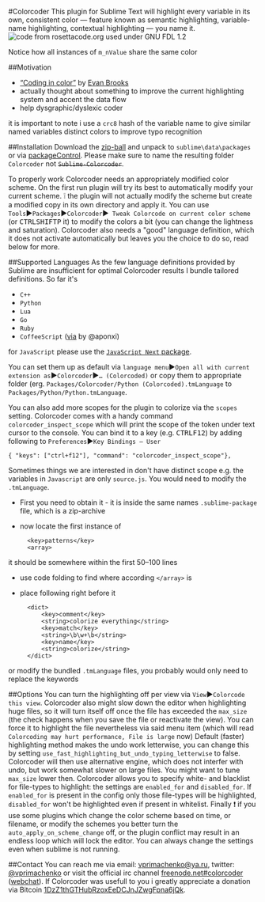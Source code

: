 #Colorcoder
This plugin for Sublime Text will highlight every variable in its own, consistent color — feature known as semantic highlighting, variable-name highlighting, contextual highlighting — you name it.
![code from rosettacode.org used under GNU FDL 1.2](https://dl.dropboxusercontent.com/u/14672987/site/colorcoder/colorcoder.png)

Notice how all instances of `m_nValue` share the same color

##Motivation
 - [“Coding in color”](https://medium.com/p/3a6db2743a1e/) by [Evan Brooks](https://medium.com/@evnbr)
 - actually thought about something to improve the current highlighting system and accent the data flow
 - help dysgraphic/dyslexic coder

it is important to note i use a `crc8` hash of the variable name to give similar named variables distinct colors to improve typo recognition

##Installation
Download the [zip-ball](https://github.com/vprimachenko/Sublime-Colorcoder/archive/master.zip) and unpack to `sublime\data\packages` or via [packageControl](https://sublime.wbond.net/). Please make sure to name the resulting folder `Colorcoder` not ~~`Sublime-Colorcoder`~~.

To properly work Colorcoder needs an appropriately modified color scheme. On the first run plugin will try its best to automatically modify your current scheme. :grey_exclamation: the plugin will not actually modify the scheme but create a modified copy in its own directory and apply it. 
You can use `Tools`▶`Packages`▶`Colorcoder`▶` Tweak Colorcode on current color scheme` (or <kbd>CTRL</kbd><kbd>SHIFT</kbd><kbd>P</kbd> it) to modify the colors a bit (you can change the lightness and saturation).
Colorcoder also needs a "good" language definition, which it does not activate automatically but leaves you the choice to do so, read below for more.

##Supported Languages
As the few language definitions provided by Sublime are insufficient for optimal Colorcoder results I bundle tailored definitions. So far it's

 - `C++`
 - `Python`
 - `Lua`
 - `Go`
 - `Ruby`
 - `CoffeeScript` ([via](https://github.com/aponxi/sublime-better-coffeescript/blob/master/CoffeeScript.tmLanguage) by @aponxi)

for `JavaScript` please use the [`JavaScript Next` package](https://github.com/Benvie/JavaScriptNext.tmLanguage).

You can set them up as default via `language menu`▶`Open all with current extension as`▶`Colorcoder`▶`… (Colorcoded)` or copy them to appropriate folder (erg. `Packages/Colorcoder/Python (Colorcoded).tmLanguage` to `Packages/Python/Python.tmLanguage`.

 You can also add more scopes for the plugin to colorize via the `scopes` setting. Colorcoder comes with a handy command `colorcoder_inspect_scope` which will print the scope of the token under text cursor to the console. You can bind it to a key (e.g. <kbd>CTRL</kbd><kbd>F12</kbd>) by adding following to `Preferences`▶`Key Bindings – User`

	{ "keys": ["ctrl+f12"], "command": "colorcoder_inspect_scope"},

Sometimes things we are interested in don't have distinct scope e.g. the variables in `Javascript` are only `source.js`. You would need to modify the `.tmLanguage`.

- First you need to obtain it - it is inside the same names `.sublime-package` file, which is a zip-archive
- now locate the first instance of

		<key>patterns</key>
		<array>

it should be somewhere within the first 50–100 lines
- use code folding to find where according `</array>` is
- place following right before it

		<dict>
			<key>comment</key>
			<string>colorize everything</string>
			<key>match</key>
			<string>\b\w+\b</string>
			<key>name</key>
			<string>colorize</string>
		</dict>

or modify the bundled `.tmLanguage` files, you probably would only need to replace the keywords

##Options
You can turn the highlighting off per view via `View`▶`Colorcode this view`.
Colorcoder also might slow down the editor when highlighting huge files, so it will turn itself off once the file has exceeded the `max_size` (the check happens when you save the file or reactivate the view). You can force it to highlight the file nevertheless via said menu item (which will read `Colorcoding may hurt performance, File is large` now)
Default (faster) highlighting method makes the undo work letterwise, you can change this by setting `use_fast_highlighting_but_undo_typing_letterwise` to false. Colorcoder will then use alternative engine, which does not interfer with undo, but work somewhat slower on large files. You might want to tune `max_size` lower then.
Colorcoder allows you to specify white- and blacklist for file-types to highlight: the settings are `enabled_for` and `disabled_for`. If `enabled_for` is present in the config only those file-types will be highlighted, `disabled_for` won't be highlighted even if present in whitelist.
Finally :exclamation: if you use some plugins which change the color scheme based on time, or filename, or modify the schemes you better turn the `auto_apply_on_scheme_change` off, or the plugin conflict may result in an endless loop which will lock the editor. You can always change the settings even when sublime is not running.

##Contact
You can reach me via email: [vprimachenko@ya.ru](mailto:vprimachenko@ya.ru), twitter: [@vprimachenko](https://twitter.com/vprimachenko) or visit the official irc channel [freenode.net#colorcoder](irc://irc.freenode.net/colorcoder) ([webchat](http://webchat.freenode.net/?channels=colorcoder)). If Colorcoder was usefull to you i greatly appreciate a donation via Bitcoin [1DzZ1thGTHubRzoxEeDCJnJZwgFpna6jQk](bitcoin:1DzZ1thGTHubRzoxEeDCJnJZwgFpna6jQk).
